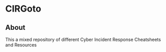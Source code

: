 # CIRGoto

About
--------------------------------------------------
This a mixed repository of different Cyber Incident Response Cheatsheets and Resources
